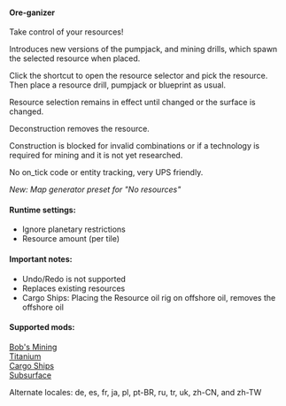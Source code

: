 #### Ore-ganizer  

Take control of your resources!  

Introduces new versions of the pumpjack, and mining drills, which spawn the selected resource when placed.  

Click the shortcut to open the resource selector and pick the resource.  
Then place a resource drill, pumpjack or blueprint as usual.  

Resource selection remains in effect until changed or the surface is changed.  

Deconstruction removes the resource.  

Construction is blocked for invalid combinations or if a technology is required for mining and it is not yet researched.  

No on_tick code or entity tracking, very UPS friendly.

*New: Map generator preset for "No resources"*

#### Runtime settings:  
* Ignore planetary restrictions  
* Resource amount (per tile)  

#### Important notes:  
* Undo/Redo is not supported  
* Replaces existing resources  
* Cargo Ships: Placing the Resource oil rig on offshore oil, removes the offshore oil  

#### Supported mods:  
[Bob's Mining](https://mods.factorio.com/mod/bobmining)  
[Titanium](https://mods.factorio.com/mod/bztitanium)  
[Cargo Ships](https://mods.factorio.com/mod/cargo-ships)  
[Subsurface](https://mods.factorio.com/mod/Subsurface)

Alternate locales: de, es, fr, ja, pl, pt-BR, ru, tr, uk, zh-CN, and zh-TW  
